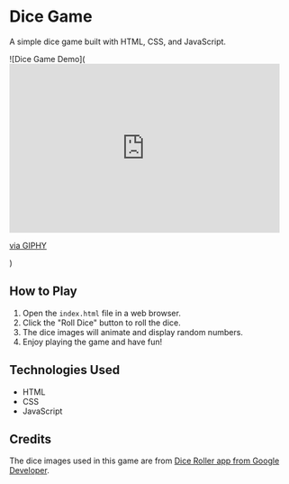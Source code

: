 # Dice Game

A simple dice game built with HTML, CSS, and JavaScript.


![Dice Game Demo](<iframe src="https://giphy.com/embed/rdB5aMtyOSgFFrSMZF" width="480" height="300" frameBorder="0" class="giphy-embed" allowFullScreen></iframe><p><a href="https://giphy.com/gifs/rdB5aMtyOSgFFrSMZF">via GIPHY</a></p>)

## How to Play

1. Open the `index.html` file in a web browser.
2. Click the "Roll Dice" button to roll the dice.
3. The dice images will animate and display random numbers.
4. Enjoy playing the game and have fun!


## Technologies Used

- HTML
- CSS
- JavaScript

## Credits

The dice images used in this game are from [Dice Roller app from Google Developer](https://github.com/google-developer-training/android-basics-kotlin-dice-roller-with-images-app-solution/raw/master/dice_images.zip).
